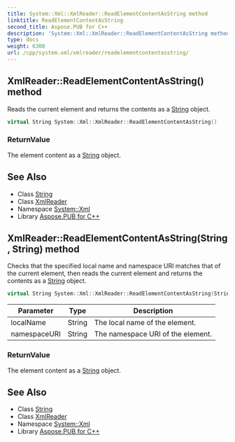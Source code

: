 ```yaml
---
title: System::Xml::XmlReader::ReadElementContentAsString method
linktitle: ReadElementContentAsString
second_title: Aspose.PUB for C++
description: 'System::Xml::XmlReader::ReadElementContentAsString method. Reads the current element and returns the contents as a String object in C++.'
type: docs
weight: 6300
url: /cpp/system.xml/xmlreader/readelementcontentasstring/
---
```

## XmlReader::ReadElementContentAsString() method


Reads the current element and returns the contents as a [String](../../../system/string/) object.

```cpp
virtual String System::Xml::XmlReader::ReadElementContentAsString()
```


### ReturnValue

The element content as a [String](../../../system/string/) object.

## See Also

* Class [String](../../../system/string/)
* Class [XmlReader](../)
* Namespace [System::Xml](../../)
* Library [Aspose.PUB for C++](../../../)
## XmlReader::ReadElementContentAsString(String, String) method


Checks that the specified local name and namespace URI matches that of the current element, then reads the current element and returns the contents as a [String](../../../system/string/) object.

```cpp
virtual String System::Xml::XmlReader::ReadElementContentAsString(String localName, String namespaceURI)
```


| Parameter | Type | Description |
| --- | --- | --- |
| localName | String | The local name of the element. |
| namespaceURI | String | The namespace URI of the element. |

### ReturnValue

The element content as a [String](../../../system/string/) object.

## See Also

* Class [String](../../../system/string/)
* Class [XmlReader](../)
* Namespace [System::Xml](../../)
* Library [Aspose.PUB for C++](../../../)
